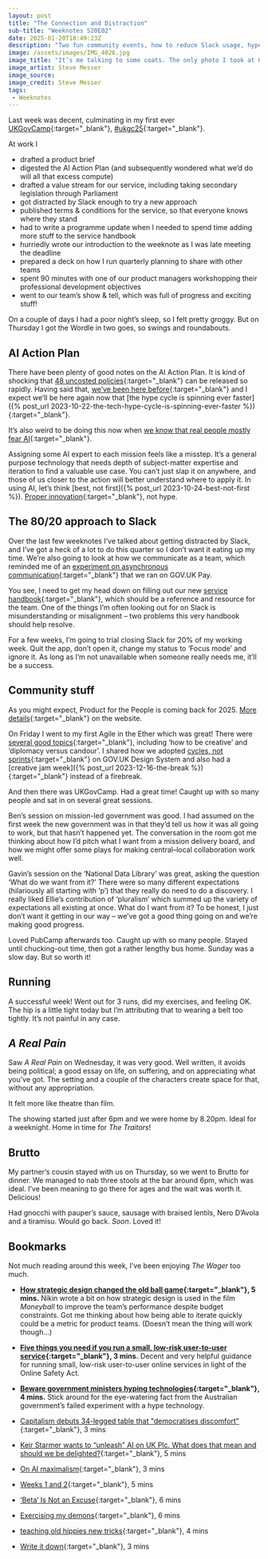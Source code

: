 ```yaml
---
layout: post
title: "The Connection and Distraction"
sub-title: "Weeknotes S20E02"
date: 2025-01-20T18:49:23Z
description: "Two fun community events, how to reduce Slack usage, hype technology is killing innovation, plus film and food recommendations."
image: /assets/images/IMG_4026.jpg
image_title: "It’s me talking to some coats. The only photo I took at UKGovCamp this year!"
image_artist: Steve Messer
image_source:
image_credit: Steve Messer
tags:
 - Weeknotes
---
```


Last week was decent, culminating in my first ever [UKGovCamp](https://www.ukgovcamp.com){:target="_blank"}, [#ukgc25](https://bsky.app/search?q=%23ukgc25){:target="_blank"}. 

At work I

- drafted a product brief
- digested the AI Action Plan (and subsequently wondered what we’d do will all that excess compute)
- drafted a value stream for our service, including taking secondary legislation through Parliament
- got distracted by Slack enough to try a new approach
- published terms & conditions for the service, so that everyone knows where they stand
- had to write a programme update when I needed to spend time adding more stuff to the service handbook
- hurriedly wrote our introduction to the weeknote as I was late meeting the deadline
- prepared a deck on how I run quarterly planning to share with other teams
- spent 90 minutes with one of our product managers workshopping their professional development objectives
- went to our team’s show & tell, which was full of progress and exciting stuff!

On a couple of days I had a poor night’s sleep, so I felt pretty groggy. But on Thursday I got the Wordle in two goes, so swings and roundabouts. 

## AI Action Plan

There have been plenty of good notes on the AI Action Plan. It is kind of shocking that [48 uncosted policies](https://bsky.app/profile/rachelcoldicutt.bsky.social/post/3lfnnlfneks2u){:target="_blank"} can be released so rapidly. Having said that, [we’ve been here before](https://tommorris.org/posts/2025/beware-government-ministers-hyping-technologies/){:target="_blank"} and I expect we’ll be here again now that [the hype cycle is spinning ever faster]({% post_url 2023-10-22-the-tech-hype-cycle-is-spinning-ever-faster %}){:target="_blank"}. 

It’s also weird to be doing this now when [we know that real people mostly fear AI](https://cennydd.com/writing/on-ai-maximalism){:target="_blank"}. 

Assigning some AI expert to each mission feels like a misstep. It’s a general purpose technology that needs depth of subject-matter expertise and iteration to find a valuable use case. You can’t just slap it on anywhere, and those of us closer to the action will better understand where to apply it. In using AI, let’s think [best, not first]({% post_url 2023-10-24-best-not-first %}). [Proper innovation](https://medium.com/@daverog/why-hype-technology-is-killing-innovation-84151c62a18b){:target="_blank"}, not hype.

## The 80/20 approach to Slack

Over the last few weeknotes I’ve talked about getting distracted by Slack, and I’ve got a heck of a lot to do this quarter so I don’t want it eating up my time. We’re also going to look at how we communicate as a team, which reminded me of an [experiment on asynchronous communication](https://gds.blog.gov.uk/2020/10/07/what-happened-when-we-stopped-having-meetings-and-sending-emails/){:target="_blank"} that we ran on GOV.‌UK Pay. 

You see, I need to get my head down on filling out our new [service handbook](https://digital-land.github.io/service-handbook/){:target="_blank"}, which should be a reference and resource for the team. One of the things I’m often looking out for on Slack is misunderstanding or misalignment – two problems this very handbook should help resolve. 

For a few weeks, I’m going to trial closing Slack for 20% of my working week. Quit the app, don’t open it, change my status to ‘Focus mode’ and ignore it. As long as I’m not unavailable when someone really needs me, it’ll be a success.

## Community stuff

As you might expect, Product for the People is coming back for 2025. [More details](https://productforthepeople.xyz/whats-the-vibe-for-2025-a176043c54a2){:target="_blank"} on the website.

On Friday I went to my first Agile in the Ether which was great! There were [several good topics](https://agileintheether.co.uk/meetup/agile-in-the-ether-77-17th-january/){:target="_blank"}, including ‘how to be creative’ and ‘diplomacy versus candour’. I shared how we adopted [cycles, not sprints](https://team-playbook.design-system.service.gov.uk/how-we-work/delivery-cycle/){:target="_blank"} on GOV.‌UK Design System and also had a [creative jam week]({% post_url 2023-12-16-the-break %}){:target="_blank"} instead of a firebreak.

And then there was UKGovCamp. Had a great time! Caught up with so many people and sat in on several great sessions. 

Ben’s session on mission-led government was good. I had assumed on the first week the new government was in that they’d tell us how it was all going to work, but that hasn’t happened yet. The conversation in the room got me thinking about how I’d pitch what I want from a mission delivery board, and how we might offer some plays for making central–local collaboration work well. 

Gavin’s session on the ‘National Data Library’ was great, asking the question ‘What do we want from it?’ There were so many different expectations (hilariously all starting with ‘p’) that they really do need to do a discovery. I really liked Ellie’s contribution of ‘pluralism’ which summed up the variety of expectations all existing at once. What do I want from it? To be honest, I just don’t want it getting in our way – we’ve got a good thing going on and we’re making good progress.

Loved PubCamp afterwards too. Caught up with so many people. Stayed until chucking-out time, then got a rather lengthy bus home. Sunday was a slow day. But so worth it!

## Running

A successful week! Went out for 3 runs, did my exercises, and feeling OK. The hip is a little tight today but I’m attributing that to wearing a belt too tightly. It’s not painful in any case.

## _A Real Pain_

Saw _A Real Pain_ on Wednesday, it was very good. Well written, it avoids being political; a good essay on life, on suffering, and on appreciating what you’ve got. The setting and a couple of the characters create space for that, without any appropriation. 

It felt more like theatre than film. 

The showing started just after 6pm and we were home by 8.20pm. Ideal for a weeknight. Home in time for _The Traitors_!

## Brutto

My partner’s cousin stayed with us on Thursday, so we went to Brutto for dinner. We managed to nab three stools at the bar around 6pm, which was ideal. I’ve been meaning to go there for ages and the wait was worth it. Delicious! 

Had gnocchi with pauper’s sauce, sausage with braised lentils, Nero D’Avola and a tiramisu. Would go back. _Soon_. Loved it!

## Bookmarks

Not much reading around this week, I’ve been enjoying _The Wager_ too much.

- **[How strategic design changed the old ball game](https://www.nikin.design/post/how-strategic-design-changed-the-old-ball-game/){:target="_blank"}, 5 mins.** Nikin wrote a bit on how strategic design is used in the film _Moneyball_ to improve the team’s performance despite budget constraints. Got me thinking about how being able to iterate quickly could be a metric for product teams. (Doesn’t mean the thing will work though...)

- **[Five things you need if you run a small, low-risk user-to-user service](https://buttondown.com/indie-and-community-web-compliance-/archive/2-five-things-you-need-if-you-run-a-small-low){:target="_blank"}, 3 mins.** Decent and very helpful guidance for running small, low-risk user-to-user online services in light of the Online Safety Act.

- **[Beware government ministers hyping technologies](https://tommorris.org/posts/2025/beware-government-ministers-hyping-technologies/){:target="_blank"}, 4 mins.** Stick around for the eye-watering fact from the Australian government’s failed experiment with a hype technology.

- [Capitalism debuts 34-legged table that "democratises discomfort"](https://www.dezeen.com/2024/12/24/capitalism-the-uncomfortable-table-madrid/){:target="_blank"}, 3 mins
- [Keir Starmer wants to “unleash” AI on UK Plc. What does that mean and should we be delighted?](https://www.thestack.technology/keir-starmer-wants-to-unleash-ai-on-uk-plc-what-the-heck-does-that-mean-and-should-we-be-delighted/){:target="_blank"}, 5 mins
- [On AI maximalism](https://cennydd.com/writing/on-ai-maximalism){:target="_blank"}, 3 mins
- [Weeks 1 and 2](https://blog.annkempster.com/weeks-1-and-2/){:target="_blank"}, 5 mins
- [‘Beta’ Is Not an Excuse](https://daringfireball.net/2006/11/beta_excuse){:target="_blank"}, 6 mins
- [Exercising my demons](https://www.ox1digital.co.uk/blog/2019/07/18/exercising-my-demons){:target="_blank"}, 6 mins
- [teaching old hippies new tricks](https://www.oblomovka.com/wp/2025/01/02/teaching-old-hippies-new-tricks/){:target="_blank"}, 4 mins
- [Write it down](https://markboulton.co.uk/journal/write-it-down/){:target="_blank"}, 3 mins